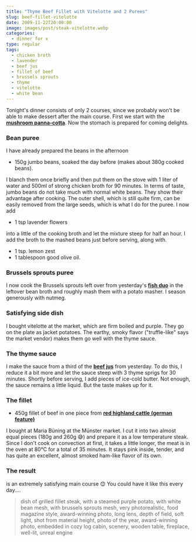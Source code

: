 ```yaml
---
title: "Thyme Beef Fillet with Vitelotte and 2 Purees"
slug: beef-fillet-vitelotte
date: 2009-11-22T20:00:00
image: images/post/steak-vitelotte.webp
categories: 
  - dinner for x
type: regular
tags: 
  - chicken broth
  - lavender
  - beef jus
  - fillet of beef
  - brussels sprouts
  - thyme
  - vitelotte
  - white bean
---
```


Tonight's dinner consists of only 2 courses, since we probably won't be able to make dessert after the main course. First we start with the **[mushroom panna-cotta](../champignon-panna-cotta/)**. Now the stomach is prepared for coming delights.

### Bean puree 

I have already prepared the beans in the afternoon

* 150g jumbo beans, soaked the day before (makes about 380g cooked beans).

I blanch them once briefly and then put them on the stove with 1 liter of water and 500ml of strong chicken broth for 90 minutes. In terms of taste, jumbo beans do not take much with normal white beans. They show their advantage after cooking. The outer shell, which is still quite firm, can be easily removed from the large seeds, which is what I do for the puree. I now add

* 1 tsp lavender flowers

into a little of the cooking broth and let the mixture steep for half an hour. I add the broth to the mashed beans just before serving, along with.

* 1 tsp. lemon zest
* 1 tablespoon good olive oil.

### Brussels sprouts puree

 I now cook the Brussels sprouts left over from yesterday's **[fish duo](../double-fish-feature)** in the leftover bean broth and roughly mash them with a potato masher. I season generously with nutmeg.

### Satisfying side dish

I bought vitelotte at the market, which are firm boiled and purple. They go on the plate as jacket potatoes. The earthy, smoky flavor ("truffle-like" says the market vendor) makes them go well with the thyme sauce.

### The thyme sauce

I make the sauce from a third of the **[beef jus](../beef-jus)** from yesterday. To do this, I reduce it a bit more and let the sauce steep with 3 thyme sprigs for 30 minutes. Shortly before serving, I add pieces of ice-cold butter. Not enough, the sauce remains a little liquid. But the taste makes up for it.

### The fillet

* 450g fillet of beef in one piece from **[red highland cattle (german feature)](http://naturlandhof-buening.de/?p=83)**

I bought at Maria Büning at the Münster market. I cut it into two almost equal pieces (180g and 260g 😅) and prepare it as a low temperature steak. Since I don't cook on convection at first, it takes a little longer, the meat is in the oven at 80°C for a total of 35 minutes. It stays pink inside, tender, and has quite an excellent, almost smoked ham-like flavor of its own.

### The result

is an extremely satisfying main course 😊 You could have it like this every day.... 

> dish of grilled fillet steak, with a steamed purple potato, with white bean mesh, with brussels sprouts mesh, very photorealistic, food magazine style, award-winning photo, long lens, depth of field, soft light, shot from material height, photo of the year, award-winning photo, embedded in cozy log cabin, scenery, wooden table, fireplace, well-lit, unreal engine